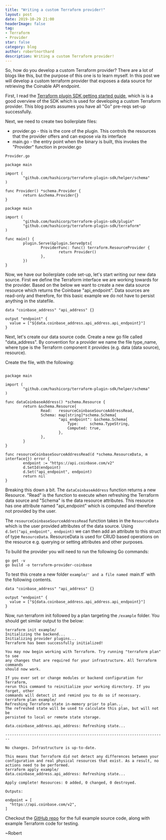 ```yaml
---
title: "Writing a custom Terraform provider!"
layout: post
date: 2019-10-29 21:00
headerImage: false
tag:
- Terraform
- Provider
star: false
category: blog
author: robertnorthard
description: Writing a custom Terraform provider!
---
```


So, how do you develop a custom Terraform provider? There are a lot of blogs like this, but the purpose of this one is to learn myself. In this post we will develop a custom terraform provider that exposes a data source for retrieving the Coinable API endpoint.

First, I read the [Terraform plugin SDK getting started guide](https://www.terraform.io/docs/extend/writing-custom-providers.html), which is is a good overview of the SDK which is used for developing a custom Terraform provider. This blog posts assumes you have all "Go" pre-reqs set-up successfully. 

Next, we need to create two boilerplate files:
* provider.go - this is the core of the plugin. This controls the resources that the provider offers and can expose via its interface
* main.go - the entry point when the binary is built, this invokes the "Provider" function in provider.go

```
Provider.go

package main

import (
        "github.com/hashicorp/terraform-plugin-sdk/helper/schema"
)

func Provider() *schema.Provider {
        return &schema.Provider{}
}

```

```
package main

import (
        "github.com/hashicorp/terraform-plugin-sdk/plugin"
        "github.com/hashicorp/terraform-plugin-sdk/terraform"
)

func main() {
        plugin.Serve(&plugin.ServeOpts{
                ProviderFunc: func() terraform.ResourceProvider {
                        return Provider()
                },
        })
}
```

Now, we have our boilerplate code set-up, let's start writing our new data source. First we define the Terraform interface we are working towards for the provider. Based on the below we want to create a new data source resource which returns the Coinbase "api_endpoint". Data sources are read-only and therefore, for this basic example we do not have to persist anything in the statefile.

```
data "coinbase_address" "api_address" {}

output "endpoint" {
  value = ["${data.coinbase_address.api_address.api_endpoint}"]
}
```

Next, let's create our data source code. Create a new go file called "data_address". By convention for a provider we name the file type_name, where type is the Terraform component it provides (e.g. data (data source), resource).

Create the file, with the following:

```

package main

import (
        "github.com/hashicorp/terraform-plugin-sdk/helper/schema"
)

func dataCoinbaseAddress() *schema.Resource {
        return &schema.Resource{
                Read:   resourceCoinbaseSourceAddressRead,
                Schema: map[string]*schema.Schema{
                        "api_endpoint": &schema.Schema{
				            Type:     schema.TypeString,
                            Computed: true,
			            },
                },
        }
}

func resourceCoinbaseSourceAddressRead(d *schema.ResourceData, m interface{}) error {
        endpoint := "https://api.coinbase.com/v2" 
        d.SetId(endpoint)
        d.Set("api_endpoint", endpoint)
        return nil
}
```

Breaking this down a bit. The `dataCoinbaseAddress` function returns a new Resource. "Read" is the function to execute when refreshing the Terraform data source and "Schema" is the data resource attributes. This resource has one attribute named "api_endpoint" which is computed and therefore not provided by the user.

The `resourceCoinbaseSourceAddressRead` function takes in the `ResourceData` which is the user provided attributes of the data source. Using `d.Set("api_endpoint", endpoint)` we can then add an attribute to this struct of type `ResourceData`. ResourceData is used for CRUD based operations on the resource e.g. querying or setting attributes and other purposes.

To build the provider you will need to run the following Go commands:

```
go get -v
go build -o terraform-provider-coinbase
```

To test this create a new folder `example/' and a file named `main.tf` with the following contents.

```
data "coinbase_address" "api_address" {}

output "endpoint" {
  value = ["${data.coinbase_address.api_address.api_endpoint}"]
}

```

Now, run terraform init followed by a plan targeting the `/example` folder. You should get similar output to the below: 

```
terraform init example/
Initializing the backend...
Initializing provider plugins...
Terraform has been successfully initialized!

You may now begin working with Terraform. Try running "terraform plan" to see
any changes that are required for your infrastructure. All Terraform commands
should now work.

If you ever set or change modules or backend configuration for Terraform,
rerun this command to reinitialize your working directory. If you forget, other
commands will detect it and remind you to do so if necessary.
terraform plan example/
Refreshing Terraform state in-memory prior to plan...
The refreshed state will be used to calculate this plan, but will not be
persisted to local or remote state storage.

data.coinbase_address.api_address: Refreshing state...

------------------------------------------------------------------------

No changes. Infrastructure is up-to-date.

This means that Terraform did not detect any differences between your
configuration and real physical resources that exist. As a result, no
actions need to be performed.
terraform apply example/
data.coinbase_address.api_address: Refreshing state...

Apply complete! Resources: 0 added, 0 changed, 0 destroyed.

Outputs:

endpoint = [
  "https://api.coinbase.com/v2",
]

```

Checkout the [GitHub repo](https://github.com/RobertNorthard/terraform-provider-skeleton) for the full example source code, along with example Terraform code for testing.

~Robert
